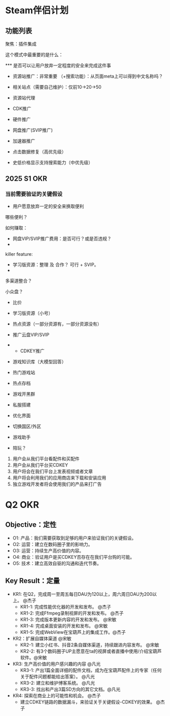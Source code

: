 # Steam伴侣计划

## 功能列表

聚焦：插件集成

这个模式中最重要的是什么：

*** 是否可以让用户放弃一定程度的安全来完成这件事

- 资源站推广：非常重要 （+搜索功能）：从页面meta上可以得到中文名称吗？
- 相关站点（需要自己维护）：仅前10->20->50 
- 资源站代理
- CDK推广

- 硬件推广
- 网盘推广(SVIP推广)
- 加速器推广

- 点击数据修复（高优先级）
- 史低价格显示支持搜索能力（中优先级）

## 2025 S1 OKR

### 当前需要验证的关键假设

- 用户愿意放弃一定的安全来换取便利


哪些便利？

如何赚取：
  - 网盘VIP/SVIP推广费用：是否可行？或是否违规？
  - 

killer feature:
  - 学习版资源：整理 及 合作？ 可行 + SVIP。
  - 

多渠道整合？

小众盘？

- 比价
- 学习版资源（小号）
- 热点资源（一部分资源有，一部分资源没有）
- 推广云盘VIP/SVIP
- + CDKEY推广


- 游戏知识库（大模型回答）
- 热门游戏站
- 热点存档
- 游戏开黑群
- 私服搭建
- 优化界面
- 切换国区/外区
- 游戏助手
- 陪玩？



1. 用户会从我们平台看配件和买配件
2. 用户会从我们平台买CDKEY
3. 用户将会在我们平台上发表视频或者文章
4. 用户将会利用我们的应用商店来下载和安装应用
5. 独立游戏开发者将会使用我们的产品来打广告

# Q2 OKR

## Objective：定性

- O1: 产品：我们需要获取到足够的用户来验证我们的关键假设。
- O2: 运营：建立在数码圈子里的影响力。
- O3: 运营：持续生产高价值的内容。
- O4: 商业：验证用户是买CDKEY否存在在我们平台购的可能。
- O5: 技术：建立高效自驱的沟通和迭代节奏。

## Key Result：定量

- KR1: 在Q2，完成周一至周五每日DAU为120以上，周六周日DAU为200以上。 @杰子
  - KR1-1: 完成性能优化器的开发和发布。 @杰子
  - KR1-2: 完成Ffmpeg录制视屏的开发和发布。 @杰子
  - KR1-3: 完成版本更新内容的开发和发布。 @宋敏
  - KR1-4: 完成桌面安装的开发和发布。 @宋敏
  - KR1-5: 完成WebView在宝葫芦上的集成工作。@杰子
- KR2：扩展自媒体渠道 @宋敏
  - KR2-1: 建立小红书、抖音2条自媒体渠道，持续跟进内容发布。 @宋敏
  - KR2-2: 有3个数码圈子UP主愿意在ta的视屏或者直播中使用/介绍宝葫芦软件。@宋敏
- KR3: 生产高价值的用户感兴趣的内容 @凡光
  - KR3-1: 产出1篇全面详细的配件文档，成为在宝葫芦配件上的专家（任何关于配件问题都能给出答案）。 @凡光
  - KR3-2: 建立和维护博客系统。 @凡光
  - KR3-3: 找出和产出3篇SD方向的其它文档。@凡光
- KR4: 探索在商业上的可能性和机会。 @杰子
  - 建立CDKEY链路的数据漏斗，来验证关于关键假设-CDKEY的效果。 @杰子
